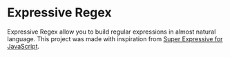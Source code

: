 # Expressive Regex

Expressive Regex allow you to build regular expressions in almost natural language. This project was made with inspiration from [Super Expressive for JavaScript](https://github.com/francisrstokes/super-expressive).